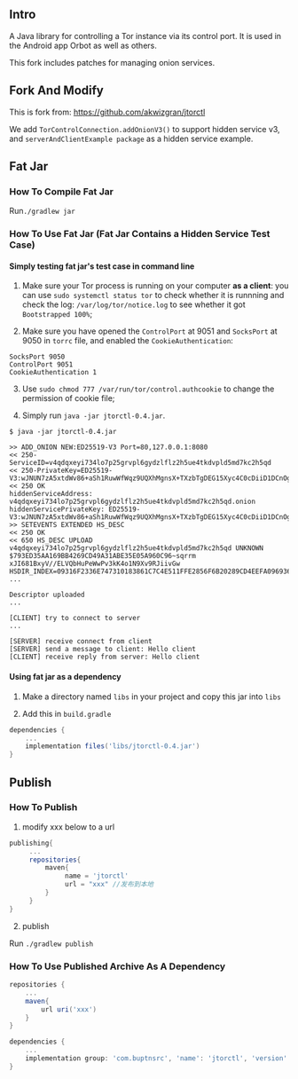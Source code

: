 ## Intro

A Java library for controlling a Tor instance via its control port.  It is
used in the Android app Orbot as well as others.

This fork includes patches for managing onion services.

## Fork And Modify

This is fork from: https://github.com/akwizgran/jtorctl

We add `TorControlConnection.addOnionV3()` to support hidden service v3, and `serverAndClientExample package` as a hidden service example.

## Fat Jar

### How To Compile Fat Jar

Run`./gradlew jar`

### How To Use Fat Jar (Fat Jar Contains a Hidden Service Test Case)

#### Simply testing fat jar's test case in command line

1. Make sure your Tor process is running on your computer **as a client**: you can use `sudo systemctl status tor` to check whether it is runnning and check the log: `/var/log/tor/notice.log` to see whether it got `Bootstrapped 100%`;

2. Make sure you have opened the `ControlPort` at 9051 and `SocksPort` at 9050 in `torrc` file, and enabled the `CookieAuthentication`:

```
SocksPort 9050
ControlPort 9051
CookieAuthentication 1
```

3. Use `sudo chmod 777 /var/run/tor/control.authcookie` to change the permission of cookie file;

4. Simply run `java -jar jtorctl-0.4.jar`.

```
$ java -jar jtorctl-0.4.jar 

>> ADD_ONION NEW:ED25519-V3 Port=80,127.0.0.1:8080
<< 250-ServiceID=v4qdqxeyi734lo7p25grvpl6gydzlflz2h5ue4tkdvpld5md7kc2h5qd
<< 250-PrivateKey=ED25519-V3:wJNUN7zA5xtdWv86+aSh1RuwWfWqz9UQXhMgnsX+TXzbTgDEG15Xyc4C0cDiiD1DCnOgruNYvGP90QzCL/Z6Iw==
<< 250 OK
hiddenServiceAddress: v4qdqxeyi734lo7p25grvpl6gydzlflz2h5ue4tkdvpld5md7kc2h5qd.onion
hiddenServicePrivateKey: ED25519-V3:wJNUN7zA5xtdWv86+aSh1RuwWfWqz9UQXhMgnsX+TXzbTgDEG15Xyc4C0cDiiD1DCnOgruNYvGP90QzCL/Z6Iw==
>> SETEVENTS EXTENDED HS_DESC
<< 250 OK
<< 650 HS_DESC UPLOAD v4qdqxeyi734lo7p25grvpl6gydzlflz2h5ue4tkdvpld5md7kc2h5qd UNKNOWN $793ED35AA169BB4269CD49A31ABE35E05A960C96~sqrrm xJI681BxyV//ELVQbHuPeWwPv3kK4o1N9Xv9RJiivGw HSDIR_INDEX=09316F2336E747310183861C7C4E511FFE2856F6B20289CD4EEFA096936A6E3C
...

Descriptor uploaded
...

[CLIENT] try to connect to server
...

[SERVER] receive connect from client
[SERVER] send a message to client: Hello client
[CLIENT] receive reply from server: Hello client

```


#### Using fat jar as a dependency

1. Make a directory named `libs` in your project and copy this jar into `libs`

2. Add this in `build.gradle`

```groovy
dependencies {
    ...
    implementation files('libs/jtorctl-0.4.jar')
}
```

## Publish

### How To Publish

1. modify xxx below to a url

```groovy
publishing{
     ...
     repositories{
         maven{
              name = 'jtorctl'
              url = "xxx" //发布到本地
         }
     }
}
```

2. publish

Run `./gradlew publish`

### How To Use Published Archive As A Dependency

```groovy
repositories {
    ...
    maven{
        url uri('xxx')
    }
}

dependencies {
    ...
    implementation group: 'com.buptnsrc', 'name': 'jtorctl', 'version':'0.4'
}
```



